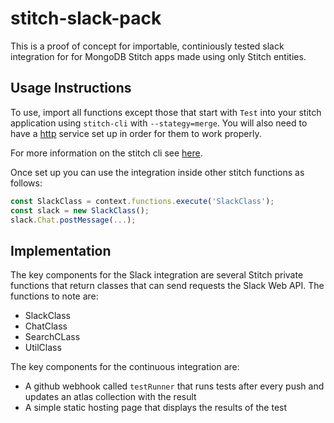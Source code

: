 # stitch-slack-pack
This is a proof of concept for importable, continiously tested slack integration for for MongoDB Stitch apps made using only Stitch entities.

## Usage Instructions
To use, import all functions except those that start with `Test` into your stitch application using `stitch-cli` with `--stategy=merge`. You will also need to have a [http](https://docs.mongodb.com/stitch/services/http/) service set up in order for them to work properly. 

For more information on the stitch cli see [here](https://docs.mongodb.com/stitch/import-export/stitch-cli-reference). 

Once set up you can use the integration inside other stitch functions as follows:
```javascript
const SlackClass = context.functions.execute('SlackClass');
const slack = new SlackClass();
slack.Chat.postMessage(...);
```
## Implementation
The key components for the Slack integration are several Stitch private functions that return classes that can send requests the Slack Web API. 
The functions to note are:
* SlackClass
* ChatClass
* SearchCLass
* UtilClass


The key components for the continuous integration are:
* A github webhook called `testRunner` that runs tests after every push and updates an atlas collection with the result
* A simple static hosting page that displays the results of the test
